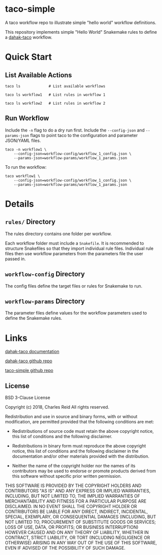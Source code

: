 # taco-simple

A taco workflow repo to illustrate simple "hello world" workflow definitions. 

This repository implements simple "Hello World" 
Snakemake rules to define a [dahak-taco](https://github.com/dahak-metagenomics/dahak-taco)
workflow.



# Quick Start

## List Available Actions

```
taco ls             # List available workflows

taco ls workflow1   # List rules in workflow 1

taco ls workflow2   # List rules in workflow 2
```

## Run Workflow

Include the `-n` flag to do a dry run first.
Include the `--config-json` and `--params-json` 
flags to point taco to the configuration and parameter
JSON/YAML files.

```
taco -n workflow1 \
    --config-json=workflow-config/workflow_1_config.json \
    --params-json=workflow-params/workflow_1_params.json
```

To run the workflow:

```
taco workflow1 \
    --config-json=workflow-config/workflow_1_config.json \
    --params-json=workflow-params/workflow_1_params.json
```



# Details

## `rules/` Directory

The rules directory contains one folder per workflow.

Each workflow folder must include a `Snakefile`.
It is recommended to structure Snakefiles so that 
they import individual rule files. Individual rule
files then use workflow parameters from the parameters
file the user passed in.

## `workflow-config` Directory

The config files define the target files or rules for Snakemake to run.

## `workflow-params` Directory

The parameter files define values for the workflow parameters 
used to define the Snakemake rules.



# Links

[dahak-taco documentation](https://dahak-metagenomics.github.io/dahak-taco/)

[dahak-taco github repo](https://github.com/dahak-metagenomics/dahak-taco)

[taco-simple github repo](https://github.com/dahak-metagenomics/taco-simple)



## License

BSD 3-Clause License

Copyright (c) 2018, Charles Reid
All rights reserved.

Redistribution and use in source and binary forms, with or without
modification, are permitted provided that the following conditions are met:

* Redistributions of source code must retain the above copyright notice, this
  list of conditions and the following disclaimer.

* Redistributions in binary form must reproduce the above copyright notice,
  this list of conditions and the following disclaimer in the documentation
  and/or other materials provided with the distribution.

* Neither the name of the copyright holder nor the names of its
  contributors may be used to endorse or promote products derived from
  this software without specific prior written permission.

THIS SOFTWARE IS PROVIDED BY THE COPYRIGHT HOLDERS AND CONTRIBUTORS "AS IS"
AND ANY EXPRESS OR IMPLIED WARRANTIES, INCLUDING, BUT NOT LIMITED TO, THE
IMPLIED WARRANTIES OF MERCHANTABILITY AND FITNESS FOR A PARTICULAR PURPOSE ARE
DISCLAIMED. IN NO EVENT SHALL THE COPYRIGHT HOLDER OR CONTRIBUTORS BE LIABLE
FOR ANY DIRECT, INDIRECT, INCIDENTAL, SPECIAL, EXEMPLARY, OR CONSEQUENTIAL
DAMAGES (INCLUDING, BUT NOT LIMITED TO, PROCUREMENT OF SUBSTITUTE GOODS OR
SERVICES; LOSS OF USE, DATA, OR PROFITS; OR BUSINESS INTERRUPTION) HOWEVER
CAUSED AND ON ANY THEORY OF LIABILITY, WHETHER IN CONTRACT, STRICT LIABILITY,
OR TORT (INCLUDING NEGLIGENCE OR OTHERWISE) ARISING IN ANY WAY OUT OF THE USE
OF THIS SOFTWARE, EVEN IF ADVISED OF THE POSSIBILITY OF SUCH DAMAGE.

